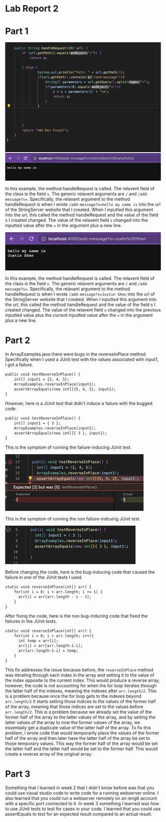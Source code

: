 # Lab Report 2
# Part 1

![Image](lab2gR.png)
![Image](Example1R.png)

In this example, the method handleRequest is called. The relavent field of the class is the field ``` s ```. The generic relavent arguments are ``` / ``` and ``` /add-message?s= ```. Specifically, the relavant argument to the method handleRequest is when I wrote ``` /add-message?s=hello my name is ``` into the url of the StringServer website that I created.  When I inputted this argument into the url, this called the method handleRequest and the value of the field s I created changed. The value of the relavent field ``` s ``` changed into the inputted value after the ``` = ``` in the argument plus a new line.

![Image](Example2R.png)

In this example, the method handleRequest is called. The relavent field of the class is the field ``` s ```. The generic relavent arguments are ``` / ``` and ``` /add-message?s= ```. Specifically, the relavant argument to the method handleRequest is when I wrote ``` /add-message?s=Justin Shen ``` into the url of the StringServer website that I created.  When I inputted this argument into the url, this called the method handleRequest and the value of the field s I created changed. The value of the relavent field ``` s ``` changed into the previous inputted value plus the current inputted value after the ``` = ``` in the argument plus a new line.

# Part 2

In ArrayExamples.java there were bugs in the reverseInPlace method. Specifically when I used a JUnit test with the values associated with input1, I got a failure.

```
public void testReverseInPlace() {
    int[] input1 = {2, 4, 5};
    ArrayExamples.reverseInPlace(input1);
    assertArrayEquals(new int[]{5, 4, 2}, input1);
}
```

However, here is a JUnit test that didn't induce a failure with the bugged code.

```
public void testReverseInPlace() {
    int[] input1 = { 3 };
    ArrayExamples.reverseInPlace(input1);
    assertArrayEquals(new int[]{ 3 }, input1);
}
```

This is the symptom of running the failure-inducing JUnit test.

![Image](BugR.png)


This is the symptom of running the non failure-indcuing JUnit test.

![Image](nobugR.png)

Before changing the code, here is the bug-inducing code that caused the failure in one of the JUnit tests I used.
```
static void reverseInPlace(int[] arr) {
    for(int i = 0; i < arr.length; i += 1) {
      arr[i] = arr[arr.length - i - 1];
    }
}
```

After fixing the code, here is the non bug-inducing code that fixed the failures in the JUnit tests.
```
static void reverseInPlace(int[] arr) {
    for(int i = 0; i < arr.length; i++){
      int temp = arr[i];
      arr[i] = arr[arr.length-1-i];
      arr[arr.length-1-i] = temp;
    }
}
```

This fix addresses the issue because before, the ``` reverseInPlace ``` method was iterating through each index in the array and setting it to the value of the index opposite to the current index. This would produce a reverse array, however, the code is not accounting for when the for loop iterates through the latter half of the indexes, meaning the indexes after ``` arr.length/2 ```. This is a problem because once the for loop gets to the indexes beyond ``` arr.length/2 ``` it starts setting those indices to the values of the former half of the array, meaning that those indices are set to the values before ``` arr.length/2 ```. This is a problem because we already set the value of the former half of the array to the latter values of the array, and by setting the latter values of the array to now the former values of the array, we essentially get a duplicate value of the latter half of the array. To fix this problem, I wrote code that would temporarily place the values of the former half of the array and then later have the latter half of the array be set to those temporary values. This way the former half of the array would be set the latter half and the latter half would be set to the former half. This would create a reverse array of the original array.

# Part 3

Something that I learned in week 2 that I didn't know before was that you could use visual studio code to write code for a running webserver online. I also learned that you could run a webserver remotely on an ieng6 account with a specific port connected to it. In week 3 something I learned was how to use JUnit tests to test for cases in your code. I learned that you could use assertEquals to test for an expected result compared to an actual result.
